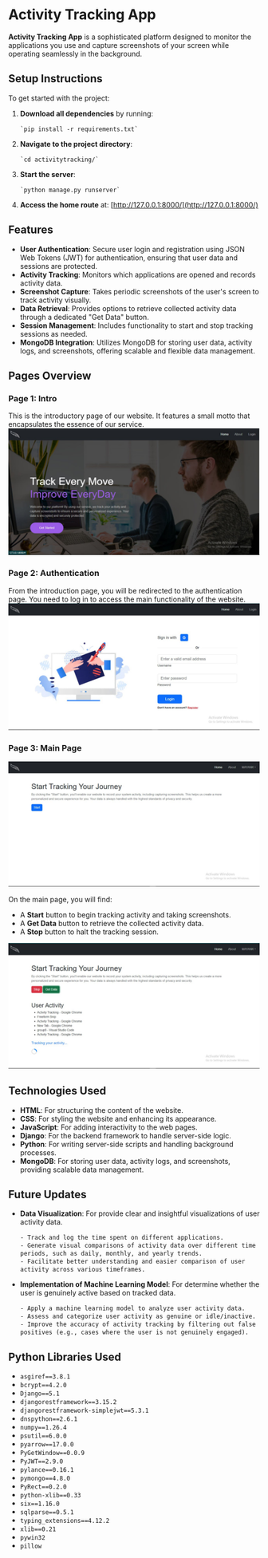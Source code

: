 
# Activity Tracking App

**Activity Tracking App** is a sophisticated platform designed to monitor the applications you use and capture screenshots of your screen while operating seamlessly in the background.

## Setup Instructions

To get started with the project:

1.  **Download all dependencies** by running:
    
        `pip install -r requirements.txt` 
    
2.  **Navigate to the project directory**:
    
        `cd activitytracking/` 
    
3.  **Start the server**:

        `python manage.py runserver` 
    
5.  **Access the home route** at: [http://127.0.0.1:8000/](http://127.0.0.1:8000/)
    
## Features

-   **User Authentication**: Secure user login and registration using JSON Web Tokens (JWT) for authentication, ensuring that user data and sessions are protected.
-   **Activity Tracking**: Monitors which applications are opened and records activity data.
-   **Screenshot Capture**: Takes periodic screenshots of the user's screen to track activity visually.
-   **Data Retrieval**: Provides options to retrieve collected activity data through a dedicated "Get Data" button.
-   **Session Management**: Includes functionality to start and stop tracking sessions as needed.
-   **MongoDB Integration**: Utilizes MongoDB for storing user data, activity logs, and screenshots, offering scalable and flexible data management.

## Pages Overview

### Page 1: Intro

This is the introductory page of our website. It features a small motto that encapsulates the essence of our service.
![Page-1](images/first.jpeg)

### Page 2: Authentication

From the introduction page, you will be redirected to the authentication page. You need to log in to access the main functionality of the website.
![Page-2](images/second.jpeg)

### Page 3: Main Page
![Page-3](images/third.jpeg)

On the main page, you will find:

-   A **Start** button to begin tracking activity and taking screenshots.
-   A **Get Data** button to retrieve the collected activity data.
-   A **Stop** button to halt the tracking session.
     
![Page-3(1)](images/thirdd.jpeg)

## Technologies Used

-   **HTML**: For structuring the content of the website.
-   **CSS**: For styling the website and enhancing its appearance.
-   **JavaScript**: For adding interactivity to the web pages.
-   **Django**: For the backend framework to handle server-side logic.
-   **Python**: For writing server-side scripts and handling background processes.
- **MongoDB**: For storing user data, activity logs, and screenshots, providing scalable data management.


## Future Updates

-   **Data Visualization**: For provide clear and insightful visualizations of user activity data.

        - Track and log the time spent on different applications.
        - Generate visual comparisons of activity data over different time periods, such as daily, monthly, and yearly trends.
        - Facilitate better understanding and easier comparison of user activity across various timeframes.
-   **Implementation of Machine Learning Model**: For determine whether the user is genuinely active based on tracked data.

        - Apply a machine learning model to analyze user activity data.
        - Assess and categorize user activity as genuine or idle/inactive.
        - Improve the accuracy of activity tracking by filtering out false positives (e.g., cases where the user is not genuinely engaged).

## Python Libraries Used

-   `asgiref==3.8.1`
-   `bcrypt==4.2.0`
-   `Django==5.1`
-   `djangorestframework==3.15.2`
-   `djangorestframework-simplejwt==5.3.1`
-   `dnspython==2.6.1`
-   `numpy==1.26.4`
-   `psutil==6.0.0`
-   `pyarrow==17.0.0`
-   `PyGetWindow==0.0.9`
-   `PyJWT==2.9.0`
-   `pylance==0.16.1`
-   `pymongo==4.8.0`
-   `PyRect==0.2.0`
-   `python-xlib==0.33`
-   `six==1.16.0`
-   `sqlparse==0.5.1`
-   `typing_extensions==4.12.2`
-   `xlib==0.21`
-   `pywin32`
-   `pillow`
